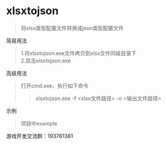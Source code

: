 xlsxtojson
====
>将xlsx类型配置文件转换成json类型配置文件

简易用法<br>
>1.将xlsxtojson.exe文件拷贝到xlsx文件同级目录下<br>
>2.双击xlsxtojson.exe<br>

高级用法<br>
>打开cmd.exe，执行如下命令<br>
>>xlsxtojson.exe -f <xlsx文件路径> -o <输出文件路径><br>

示例<br>
>项目中example<br>

游戏开发交流群：193761381
